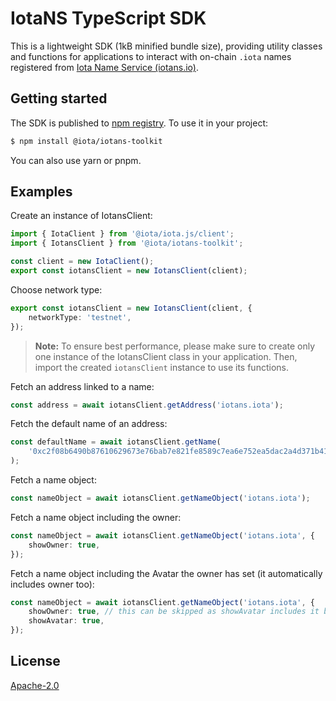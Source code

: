 # IotaNS TypeScript SDK

This is a lightweight SDK (1kB minified bundle size), providing utility classes and functions for
applications to interact with on-chain `.iota` names registered from
[Iota Name Service (iotans.io)](https://iotans.io).

## Getting started

The SDK is published to [npm registry](https://www.npmjs.com/package/@iota/iotans-toolkit). To use
it in your project:

```bash
$ npm install @iota/iotans-toolkit
```

You can also use yarn or pnpm.

## Examples

Create an instance of IotansClient:

```typescript
import { IotaClient } from '@iota/iota.js/client';
import { IotansClient } from '@iota/iotans-toolkit';

const client = new IotaClient();
export const iotansClient = new IotansClient(client);
```

Choose network type:

```typescript
export const iotansClient = new IotansClient(client, {
    networkType: 'testnet',
});
```

> **Note:** To ensure best performance, please make sure to create only one instance of the
> IotansClient class in your application. Then, import the created `iotansClient` instance to use
> its functions.

Fetch an address linked to a name:

```typescript
const address = await iotansClient.getAddress('iotans.iota');
```

Fetch the default name of an address:

```typescript
const defaultName = await iotansClient.getName(
    '0xc2f08b6490b87610629673e76bab7e821fe8589c7ea6e752ea5dac2a4d371b41',
);
```

Fetch a name object:

```typescript
const nameObject = await iotansClient.getNameObject('iotans.iota');
```

Fetch a name object including the owner:

```typescript
const nameObject = await iotansClient.getNameObject('iotans.iota', {
    showOwner: true,
});
```

Fetch a name object including the Avatar the owner has set (it automatically includes owner too):

```typescript
const nameObject = await iotansClient.getNameObject('iotans.iota', {
    showOwner: true, // this can be skipped as showAvatar includes it by default
    showAvatar: true,
});
```

## License

[Apache-2.0](https://github.com/IotaNSdapp/toolkit/blob/main/LICENSE)
